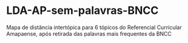 # LDA-AP-sem-palavras-BNCC
Mapa de distância intertópica para 6 tópicos do Referencial Curricular Amapaense, após retirada das palavras mais frequentes da BNCC
